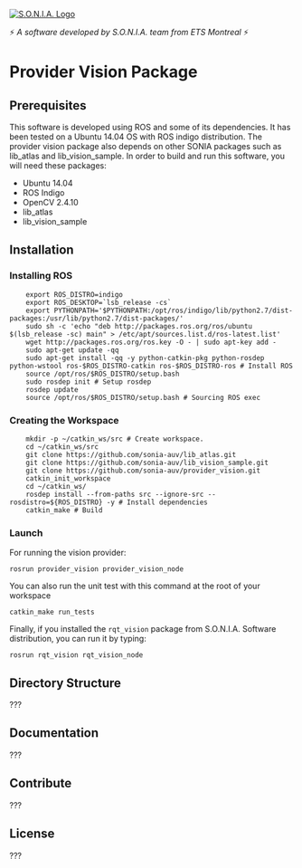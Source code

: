 [![S.O.N.I.A. Logo](http://sonia.etsmtl.ca/wp-content/uploads/logo.jpg)](http://sonia.etsmtl.ca/en/)

:zap: *A software developed by S.O.N.I.A. team from ETS Montreal* :zap:

# Provider Vision Package

## Prerequisites
This software is developed using ROS and some of its dependencies.
It has been tested on a Ubuntu 14.04 OS with ROS indigo distribution.
The provider vision package also depends on other SONIA packages such as lib_atlas and lib_vision_sample.
In order to build and run this software, you will need these packages:
- Ubuntu 14.04
- ROS Indigo
- OpenCV 2.4.10
- lib_atlas
- lib_vision_sample

## Installation

### Installing ROS

```
    export ROS_DISTRO=indigo
    export ROS_DESKTOP=`lsb_release -cs`
    export PYTHONPATH='$PYTHONPATH:/opt/ros/indigo/lib/python2.7/dist-packages:/usr/lib/python2.7/dist-packages/'
    sudo sh -c 'echo "deb http://packages.ros.org/ros/ubuntu $(lsb_release -sc) main" > /etc/apt/sources.list.d/ros-latest.list'
    wget http://packages.ros.org/ros.key -O - | sudo apt-key add -
    sudo apt-get update -qq
    sudo apt-get install -qq -y python-catkin-pkg python-rosdep python-wstool ros-$ROS_DISTRO-catkin ros-$ROS_DISTRO-ros # Install ROS
    source /opt/ros/$ROS_DISTRO/setup.bash
    sudo rosdep init # Setup rosdep
    rosdep update
    source /opt/ros/$ROS_DISTRO/setup.bash # Sourcing ROS exec
```

### Creating the Workspace

```
    mkdir -p ~/catkin_ws/src # Create workspace.
    cd ~/catkin_ws/src
    git clone https://github.com/sonia-auv/lib_atlas.git
    git clone https://github.com/sonia-auv/lib_vision_sample.git
    git clone https://github.com/sonia-auv/provider_vision.git
    catkin_init_workspace
    cd ~/catkin_ws/
    rosdep install --from-paths src --ignore-src --rosdistro=${ROS_DISTRO} -y # Install dependencies
    catkin_make # Build
```

### Launch

For running the vision provider:

`rosrun provider_vision provider_vision_node`

You can also run the unit test with this command at the root of your workspace

`catkin_make run_tests`

Finally, if you installed the `rqt_vision` package from S.O.N.I.A. Software distribution, you can run it by typing:

`rosrun rqt_vision rqt_vision_node`

## Directory Structure

???

## Documentation

???

## Contribute

???

## License

???
